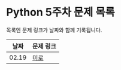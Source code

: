# Python 5주차 문제 목록

목록엔 문제 링크가 날짜와 함께 기록됩니다.
  

|날짜|문제 링크|
|------|---|
|02.19|[미로](https://www.acmicpc.net/problem/2178)